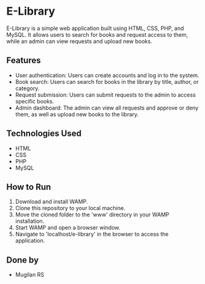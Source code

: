 # E-Library

E-Library is a simple web application built using HTML, CSS, PHP, and MySQL. It allows users to search for books and request access to them, while an admin can view requests and upload new books.

## Features

- User authentication: Users can create accounts and log in to the system.
- Book search: Users can search for books in the library by title, author, or category.
- Request submission: Users can submit requests to the admin to access specific books.
- Admin dashboard: The admin can view all requests and approve or deny them, as well as upload new books to the library.

## Technologies Used

- HTML
- CSS
- PHP
- MySQL

## How to Run

1. Download and install WAMP.
2. Clone this repository to your local machine.
3. Move the cloned folder to the 'www' directory in your WAMP installation.
4. Start WAMP and open a browser window.
5. Navigate to 'localhost/e-library' in the browser to access the application.

## Done by
- Mugilan RS


